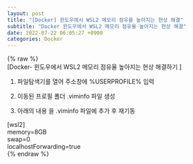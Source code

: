 ```yaml
---  
layout: post  
title: "[Docker] 윈도우에서 WSL2 메모리 점유율 높아지는 현상 해결"  
subtitle: "Docker 윈도우에서 WSL2 메모리 점유율 높아지는 현상 해결"  
date: 2022-07-22 06:05:27 +0900  
categories: Docker  
---  
```

{% raw %}  
[Docker- 윈도우에서 WSL2 메모리 점유율 높아지는 현상 해결하기 ]  
  
1. 파일탐색기를 열어 주소창에 %USERPROFILE% 입력  
  
2. 이동된 프로필 폴더 .viminfo 파일 생성  
  
3. 아래의 내용 을 .viminfo 파일에 추가 후 재기동  
  
[wsl2]  
memory=8GB  
swap=0  
localhostForwarding=true  
{% endraw %}